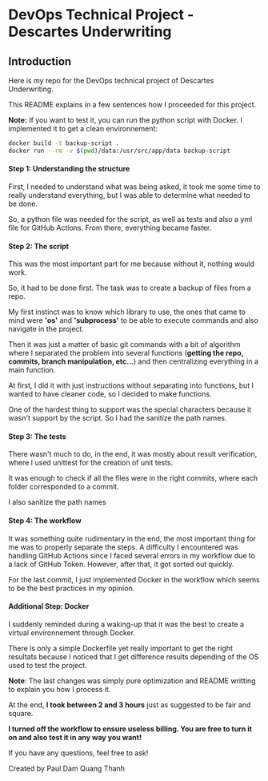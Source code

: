 # DevOps Technical Project - Descartes Underwriting

## Introduction
Here is my repo for the DevOps technical project of Descartes Underwriting.

This README explains in a few sentences how I proceeded for this project.

**Note:** If you want to test it, you can run the python script with Docker. I implemented it to get a clean environnement:

```bash
docker build -t backup-script .
docker run --rm -v $(pwd)/data:/usr/src/app/data backup-script
```

#### Step 1: Understanding the structure
First, I needed to understand what was being asked, it took me some time to really understand everything, but I was able to determine what needed to be done.

So, a python file was needed for the script, as well as tests and also a yml file for GitHub Actions.
From there, everything became faster.


#### Step 2: The script
This was the most important part for me because without it, nothing would work.

So, it had to be done first. The task was to create a backup of files from a repo.

My first instinct was to know which library to use, the ones that came to mind were **'os'** and **'subprocess'** to be able to execute commands and also navigate in the project.

Then it was just a matter of basic git commands with a bit of algorithm where I separated the problem into several functions (**getting the repo, commits, branch manipulation, etc...**) and then centralizing everything in a main function.

At first, I did it with just instructions without separating into functions, but I wanted to have cleaner code, so I decided to make functions.

One of the hardest thing to support was the special characters because it wasn't support by the script. So I had the sanitize the path names.

#### Step 3: The tests
There wasn't much to do, in the end, it was mostly about result verification, where I used unittest for the creation of unit tests.

It was enough to check if all the files were in the right commits, where each folder corresponded to a commit.

I also sanitize the path names

#### Step 4: The workflow
It was something quite rudimentary in the end, the most important thing for me was to properly separate the steps. A difficulty I encountered was handling GitHub Actions since I faced several errors in my workflow due to a lack of GitHub Token. However, after that, it got sorted out quickly.

For the last commit, I just implemented Docker in the workflow which seems to be the best practices in my opinion.

#### Additional Step: Docker

I suddenly reminded during a waking-up that it was the best to create a virtual environnement through Docker.

There is only a simple Dockerfile yet really important to get the right resultats because I noticed that I get difference results depending of the OS used to test the project.

**Note**: The last changes was simply pure optimization and README writting to explain you how I process it. 

At the end, **I took between 2 and 3 hours** just as suggested to be fair and square.

**I turned off the workflow to ensure useless billing. You are free to turn it on and also test it in any way you want!**


If you have any questions, feel free to ask!

Created by Paul Dam Quang Thanh

